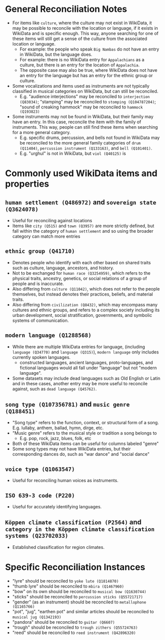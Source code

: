 # General Reconciliation Notes

- For items like `culture`, where the culture may not exist in WikiData, it may be possible to reconcile with the location or language, if it exists in WikiData and is specific enough. This way, anyone searching for one of these items will still get a sense of the culture from the associated location or language.
	- For example: the people who speak `Big Nambas` do not have an entry in WikiData, but the language does.
	- For example: there is no WikiData entry for `Appalachians` as a culture, but there is an entry for the location of `Appalachia`.
	- The opposite case may also be true, where WikiData does not have an entry for the language but has an entry for the ethnic group or culture.
- Some vocalizations and items used as instruments are not typically classified in musical categories on WikiData, but can still be reconciled.
	- E.g. "audience interjections" may be reconciled to `interjection (Q83034)`; "stamping" may be reconciled to `stomping (Q104787204)`; "sound of creaking hammock" may be reconciled to `hammock (Q193823)`
- Some instruments may not be found in WikiData, but their family may have an entry. In this case, reconcile the item with the family of instruments. This way, people can still find these items when searching for a more general category.
	- E.g. specific drums, percussion, and bells not found in WikiData may be reconciled to the more general family categories of `drum (Q11404)`, `percussion instrument (Q133163)`, and `bell (Q101401)`.
	- E.g. "urghul" is not in WikiData, but `viol (Q40125)` is

# Commonly used WikiData items and properties

## `human settlement (Q486972)` and `sovereign state (Q3624078)`
- Useful for reconciling against locations
- Items like `city (Q515)` and `town (Q3957)` are more strictly defined, but fall within the category of `human settlement` and so using the broader category can match more entries

## `ethnic group (Q41710)`
- Denotes people who identify with each other based on shared traits such as culture, language, ancestors, and history.
- Not to be exchanged for `human race (Q3254959)`, which refers to the physical traits, ancestry, genetics, or social relations of a group of people and is inaccurate.
- Also differing from `culture (Q11042)`, which does not refer to the people themselves, but instead denotes their practices, beliefs, and material traits.
- Also differing from `civilization (Q8432)`, which may encompass many cultures and ethnic groups, and refers to a complex society including its urban development, social stratification, governments, and symbolic systems of communication.

## `modern language (Q1288568)`
- While there are multiple WikiData entries for language, (including `language (Q34770)` and `language (Q315)`), `modern language` only includes currently spoken languages.
	- constructed languages, ancient languages, proto-languages, and fictional languages would all fall under "language" but not "modern language".
- Some datasets may include dead languages such as Old English or Latin and in these cases, another entry may be more useful to reconcile against, such as `dead language (Q45762)`.

## `song type (Q107356781)` and `music genre (Q188451)`
- "Song type" refers to the function, context, or structural form of a song.
	E.g. lullaby, anthem, ballad, hymn, dirge, etc.
- "Music genre" refers to the musical style or tradition a song belongs to
	- E.g. pop, rock, jazz, blues, folk, etc
- Both of these WikiData items can be useful for columns labeled "genre"
- Some song types may not have WikiData entries, but their corresponding dances do, such as "war dance" and "social dance"

## `voice type (Q1063547)`
- Useful for reconciling human voices as instruments.

## `ISO 639-3 code (P220)`
- Useful for accurately identifying languages.

## `Köppen climate classification (P2564)` and `category in the Köppen climate classification systems (Q23702033)`
- Established classification for region climates.



# Specific Reconciliation Instances

- "lyre" should be reconciled to `yoke lute (Q1814870)`
- "thumb lyre" should be reconciled to `mbira (Q1467960)`
- "bow" on its own should be reconciled to `musical bow (Q1630744)`
- "sticks" should be reconciled to `percussion sticks (Q55721717)`
- "gender" (as an instrument) should be reconciled to `metallophone (Q1165766)`
- "pot", "jug", "earthen pot" and similar articles should be reconciled to `musical jug (Q1342193)`
- "pandora" should be reconciled to `guitar (Q6607)`
- "trough" should be reconciled to `trough zithers (Q55724763)`
- "reed" should be reconciled to `reed instrument (Q42896320)`